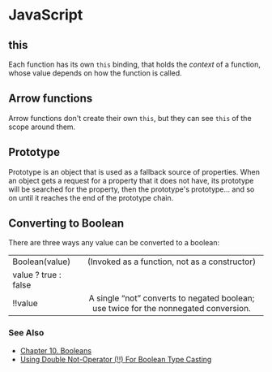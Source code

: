 # JavaScript

## this

Each function has its own `this` binding, that holds the _context_ of a function, whose value depends on how the function is called.

## Arrow functions

Arrow functions don't create their own `this`, but they can see `this` of the scope around them.

## Prototype

Prototype is an object that is used as a fallback source of properties. When an object gets a request for a property that it does not have, its prototype will be searched for the property, then the prototype's prototype... and so on until it reaches the end of the prototype chain.

## Converting to Boolean

There are three ways any value can be converted to a boolean:

|                      |                                                                                      |
| -------------------- | :----------------------------------------------------------------------------------: |
| Boolean(value)       |                    (Invoked as a function, not as a constructor)                     |
| value ? true : false |                                                                                      |
| !!value              | A single “not” converts to negated boolean; use twice for the nonnegated conversion. |

### See Also

- [Chapter 10. Booleans](http://speakingjs.com/es5/ch10.html)
- [Using Double Not-Operator (!!) For Boolean Type Casting](https://www.bennadel.com/blog/1784-using-double-not-operator-for-boolean-type-casting.htm)
